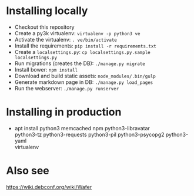 # Installing locally

* Checkout this repository
* Create a py3k virtualenv: `virtualenv -p python3 ve`
* Activate the virtualenv: `. ve/bin/activate`
* Install the requirements: `pip install -r requirements.txt`
* Create a `localsettings.py`: `cp localsettings.py.sample localsettings.py`
* Run migrations (creates the DB): `./manage.py migrate`
* Install bower: `npm install`
* Download and build static assets: `node_modules/.bin/gulp`
* Generate markdown page in DB: `./manage.py load_pages` 
* Run the webserver: `./manage.py runserver`

# Installing in production
* apt install python3 memcached npm python3-libravatar \
  python3-tz python3-requests python3-pil python3-psycopg2 python3-yaml \
  virtualenv

# Also see

https://wiki.debconf.org/wiki/Wafer
